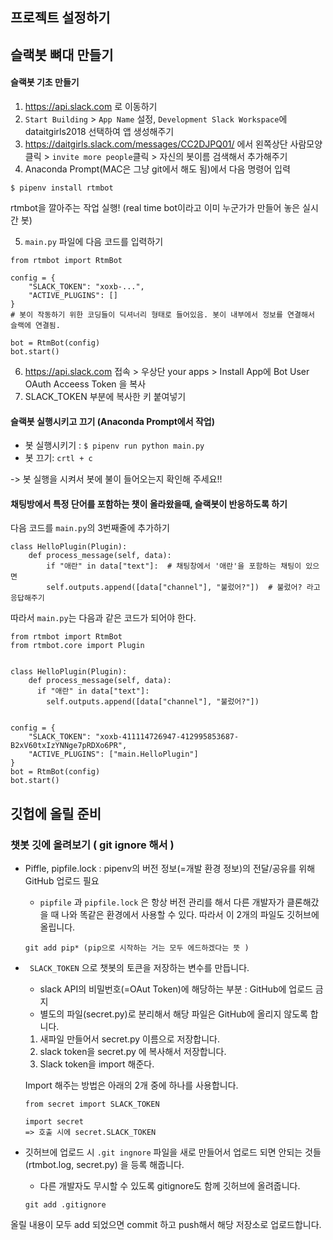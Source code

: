 
## 프로젝트 설정하기 

## 슬랙봇 뼈대 만들기
#### 슬랙봇 기초 만들기
1. https://api.slack.com 로 이동하기
2. `Start Building` > `App Name` 설정, `Development Slack Workspace`에 dataitgirls2018 선택하여 앱 생성해주기
3. https://daitgirls.slack.com/messages/CC2DJPQ01/ 에서 왼쪽상단 사람모양 클릭 > `invite more people`클릭 > 자신의 봇이름 검색해서 추가해주기
4. Anaconda Prompt(MAC은 그냥 git에서 해도 됨)에서 다음 명령어 입력
```
$ pipenv install rtmbot
```
rtmbot을 깔아주는 작업 실행! (real time bot이라고 이미 누군가가 만들어 놓은 실시간 봇)

5. `main.py` 파일에 다음 코드를 입력하기
```
from rtmbot import RtmBot

config = {
    "SLACK_TOKEN": "xoxb-...",
    "ACTIVE_PLUGINS": []
}
# 봇이 작동하기 위한 코딩들이 딕셔너리 형태로 들어있음. 봇이 내부에서 정보를 연결해서 슬랙에 연결됨.

bot = RtmBot(config)
bot.start()
```
6. https://api.slack.com 접속 > 우상단 your apps > Install App에 Bot User OAuth Acceess Token 을 복사
7. SLACK_TOKEN 부분에 복사한 키 붙여넣기

#### 슬랙봇 실행시키고 끄기 (Anaconda Prompt에서 작업)
* 봇 실행시키기 : `$ pipenv run python main.py`
* 봇 끄기: `crtl + c`

-> 봇 실행을 시켜서 봇에 불이 들어오는지 확인해 주세요!!

#### 채팅방에서 특정 단어를 포함하는 챗이 올라왔을때, 슬랙봇이 반응하도록 하기
다음 코드를 `main.py`의 3번째줄에 추가하기
```
class HelloPlugin(Plugin):
    def process_message(self, data):
        if "애란" in data["text"]:  # 채팅창에서 '애란'을 포함하는 채팅이 있으면
        self.outputs.append([data["channel"], "불렀어?"])  # 불렀어? 라고 응답해주기
```

따라서 `main.py`는 다음과 같은 코드가 되어야 한다.
```
from rtmbot import RtmBot
from rtmbot.core import Plugin


class HelloPlugin(Plugin):
    def process_message(self, data):
      if "애란" in data["text"]:
        self.outputs.append([data["channel"], "불렀어?"])


config = {
    "SLACK_TOKEN": "xoxb-411114726947-412995853687-B2xV60txIzYNNge7pRDXo6PR",
    "ACTIVE_PLUGINS": ["main.HelloPlugin"]
}
bot = RtmBot(config)
bot.start()
```



## 깃헙에 올릴 준비

### 챗봇 깃에 올려보기 ( git ignore 해서 )

- Piffle, pipfile.lock : pipenv의 버전 정보(=개발 환경 정보)의 전달/공유를 위해 GitHub 업로드 필요 

  - `pipfile` 과 `pipfile.lock` 은 항상 버전 관리를 해서 다른 개발자가 클론해갔을 때 나와 똑같은 환경에서 사용할 수 있다. 따라서 이 2개의 파일도 깃허브에 올립니다.

  ```
  git add pip* (pip으로 시작하는 거는 모두 에드하겠다는 뜻 )
  ```

  

- ` SLACK_TOKEN` 으로 챗봇의 토큰을 저장하는 변수를 만듭니다. 
  - slack API의 비밀번호(=OAut Token)에 해당하는 부분 : GitHub에 업로드 금지
  - 별도의 파일(secret.py)로 분리해서 해당 파일은 GitHub에 올리지 않도록 합니다.

  1.  새파일 만들어서 secret.py 이름으로 저장합니다. 
  2.  slack token을  secret.py 에 복사해서 저장합니다.
  3.  Slack token을 import 해준다. 

  

  Import 해주는 방법은 아래의 2개 중에 하나를 사용합니다.
  ~~~
  from secret import SLACK_TOKEN 
  
  import secret 
  => 호출 시에 secret.SLACK_TOKEN 
  ~~~

  

- 깃허브에 업로드 시 `.git ingnore` 파일을 새로 만들어서 업로드 되면 안되는 것들(rtmbot.log, secret.py) 을 등록 해줍니다. 

  - 다른 개발자도 무시할 수 있도록 gitignore도 함께 깃허브에 올려줍니다. 

  ~~~
  git add .gitignore 
  ~~~



올릴 내용이 모두 add 되었으면 commit 하고 push해서 해당 저장소로 업로드합니다. 
